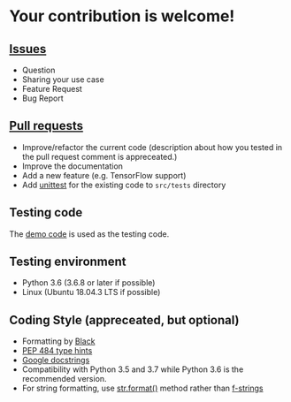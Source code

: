 # Your contribution is welcome!

## [Issues](https://github.com/Minyus/pipelinex/issues)

- Question
- Sharing your use case
- Feature Request
- Bug Report

## [Pull requests](https://github.com/Minyus/pipelinex/pulls)

- Improve/refactor the current code (description about how you tested in the pull request comment is appreceated.)
- Improve the documentation
- Add a new feature (e.g. TensorFlow support)
- Add [unittest](https://docs.python.org/3.6/library/unittest.html) for the existing code to `src/tests` directory

## Testing code

The [demo code](https://github.com/Minyus/pipelinex_pytorch) is used as the testing code.

## Testing environment

- Python 3.6 (3.6.8 or later if possible)
- Linux (Ubuntu 18.04.3 LTS if possible)

## Coding Style (appreceated, but optional)

- Formatting by [Black](https://github.com/psf/black)
- [PEP 484 type hints](https://www.python.org/dev/peps/pep-0484/)
- [Google docstrings](https://google.github.io/styleguide/pyguide.html#38-comments-and-docstrings)
- Compatibility with Python 3.5 and 3.7 while Python 3.6 is the recommended version.
- For string formatting, use [str.format()](https://docs.python.org/3/library/stdtypes.html#str.format) method rather than [f-strings](https://www.python.org/dev/peps/pep-0498/#id13)
